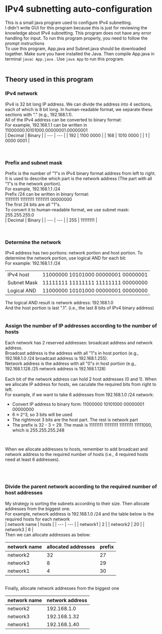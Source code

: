 # IPv4 subnetting auto-configuration
This is a small java program used to configure IPv4 subnetting. </br>
I didn't write GUI for this program because this is just for reviewing the knowledge about IPv4 subnetting. This program does not have any error handling for input. To run this program properly, you need to follow the prompt instructions</br>
To use this program, App.java and Subnet.java should be downloaded together. Make sure you have installed the Java. Then compile App.java in terminal `javac App.java` . Use `java App` to run this program.
</br>
</br>
## Theory used in this program

### **IPv4 network**
IPv4 is 32 bit long IP address. We can divide the address into 4 sections, each of which is 8 bit long. In human-readable format, we separate these sections with "." (e.g., 192.168.1.1).</br>
All of the IPv4 address can be converted to binary format: </br>
For example, 192.168.1.1  can be written in 11000000.10101000.00000001.00000001</br>
| Decimal | Binary |
| --- | --- |
| 192 | 1100 0000 |
| 168 | 1010 0000 |
| 1 | 0000 0001 |

</br>


### **Prefix and subnet mask**
Prefix is the number of "1"s in IPv4 binary format address from left to right. It is used to describe which part is the network address (The part with all "1"s is the network portion). </br>
For example, 192.168.1.1 /24 </br>
Prefix /24 can be written in binary format: </br>
11111111 11111111 11111111 00000000 </br>
The first 24 bits are all "1"s. </br>
To convert it to human-readable format, we use subnet mask:
255.255.255.0 </br>
| Decimal | Binary |
| --- | --- |
| 255 | 11111111 |

</br>

### **Determine the network**
IPv4 address has two portions: network portion and host portion. To determine the network portion, use logical AND for each bit: </br>
For example: 192.168.1.1 /24 

| | |
| --- | --- |
| IPv4 host | 11000000 10101000 00000001 00000001 |
| Subnet Mask | 11111111 11111111 11111111 00000000 |
| Logical AND | 11000000 10101000 00000001 00000000 |

The logical AND result is network address: 192.168.1.0 </br>
And the host portion is last ".1". (i.e., the last 8 bits of IPv4 binary address)
</br>
</br>

### **Assign the number of IP addresses according to the number of hosts**

Each network has 2 reserved addresses: broadcast address and network address.
</br>
Broadcast address is the address with all "1"s in host portion (e.g., 192.168.1.0 /24 broadcast address is 192.168.1.255). 
</br>
Network address is the address with all "0"s in host portion (e.g., 192.168.1.128 /25 network address is 192.168.1.128) 
</br>
</br>
Each bit of the network address can hold 2 host addresses (0 and 1). When we allocate IP address for hosts, we caculate the required bits from right to left. 
</br>
For example, if we want to take 6 addresses from 192.168.1.0 /24 network:
</br>
* Convert IP address to binary form: 11000000 10101000 00000001 00000000
* 6 ≈ 2^3, so 3 bits will be used
* The rightmost 3 bits are the host part. The rest is network part
* The prefix is 32 - 3 = 29. The mask is 11111111 11111111 11111111 11111000, which is 255.255.255.248 </br>
</br>

When we allocate addresses to hosts, remember to add broadcast and network address to the required number of hosts (i.e., 4 required hosts need at least 6 addresses).

</br>
</br>

### **Divide the parent network according to the required number of host addresses**
My strategy is sorting the subnets according to their size. Then allocate addresses from the biggest one.
</br>
For example, network address is 192.168.1.0 /24 and the table below is the required hosts for each network</br>
| network name | hosts |
| --- | --- |
| network1 | 2 |
| network2 | 20 |
| network3 | 6 |
</br>
Then we can allocate addresses as below: 

| network name | allocated addresses | prefix |
| --- | --- | --- |
| network2 | 32 | 27 |
| network3 | 8 | 29 |
| network1 | 4 | 30 |

</br>
Finally, allocate network addresses from the biggest one 

| network name | network address |
| --- | --- |
| network2 | 192.168.1.0 |
| network3 | 192.168.1.32 |
| network1 | 192.168.1.40 |



